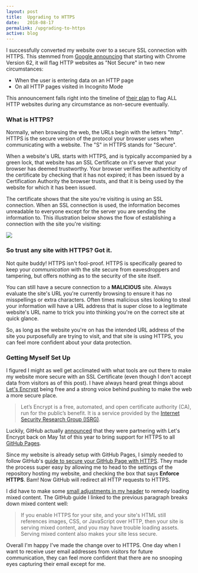 ```yaml
---
layout: post
title:  Upgrading to HTTPS
date:   2018-08-17
permalink: /upgrading-to-https
active: blog
---
```


I successfully converted my website over to a secure SSL connection with HTTPS. This stemmed from [Google announcing](https://blog.chromium.org/2017/04/next-steps-toward-more-connection.html) that starting with Chrome Version 62, it will flag HTTP websites as "Not Secure" in two new circumstances:

* When the user is entering data on an HTTP page
* On all HTTP pages visited in Incognito Mode

This announcement falls right into the timeline of [their plan](https://www.chromium.org/Home/chromium-security/marking-http-as-non-secure) to flag ALL HTTP websites during any circumstance as non-secure eventually.

### What is HTTPS?

Normally, when browsing the web, the URLs begin with the letters "http". HTTPS is the secure version of the protocol your browser uses when communicating with a website. The "S" in HTTPS stands for "Secure".

When a website's URL starts with HTTPS, and is typically accompanied by a green lock, that website has an SSL Certificate on it's server that your browser has deemed trustworthy. Your browser verifies the authenticity of the certificate by checking that it has not expired; it has been issued by a Certification Authority the browser trusts, and that it is being used by the website for which it has been issued.

The certificate shows that the site you're visiting is using an SSL connection. When an SSL connection is used, the information becomes unreadable to everyone except for the server you are sending the information to. This illustration below shows the flow of establishing a connection with the site you're visiting:

<img class="img" src="{{site.baseurl}}/img/ssl-howitworks.jpg">


### So trust any site with HTTPS? Got it.

Not quite buddy! HTTPS isn't fool-proof. HTTPS is specifically geared to keep your *communication* with the site secure from eavesdroppers and tampering, but offers nothing as to the security of the site itself.

You can still have a secure connection to a **MALICIOUS** site. Always evaluate the site's URL you're currently browsing to ensure it has no misspellings or extra characters. Often times malicious sites looking to steal your information will have a URL address that is super close to a legitimate website's URL name to trick you into thinking you're on the correct site at quick glance.

So, as long as the website you're on has the intended URL address of the site you purposefully are trying to visit, and that site is using HTTPS, you can feel more confident about your data protection.

### Getting Myself Set Up

I figured I might as well get acclimated with what tools are out there to make my website more secure with an SSL Certificate (even though I don't accept data from visitors as of this post). I have always heard great things about [Let's Encrypt](https://letsencrypt.org/about/) being free and a strong voice behind pushing to make the web a more secure place.

> Let’s Encrypt is a free, automated, and open certificate authority (CA), run for the public’s benefit. It is a service provided by the [Internet Security Research Group (ISRG)](https://letsencrypt.org/isrg/).

Luckily, GitHub actually [announced](https://blog.github.com/2018-05-01-github-pages-custom-domains-https/) that they were partnering with Let's Encrypt back on May 1st of this year to bring support for HTTPS to all [GitHub Pages](https://pages.github.com/).

Since my website is already setup with GitHub Pages, I simply needed to follow GitHub's [guide to secure your GitHub Page with HTTPS](https://help.github.com/articles/securing-your-github-pages-site-with-https/). They made the process super easy by allowing me to head to the settings of the repository hosting my website, and checking the box that says **Enforce HTTPS**. Bam! Now GitHub will redirect all HTTP requests to HTTPS.

I did have to make some [small adjustments in my header](https://github.com/goodkaws/jdl.io/commit/105533530d0681f38987f10b40aaa1b7584acef8) to remedy loading mixed content. The GitHub guide I linked to the previous paragraph breaks down mixed content well:

> If you enable HTTPS for your site, and your site's HTML still references images, CSS, or JavaScript over HTTP, then your site is serving mixed content, and you may have trouble loading assets. Serving mixed content also makes your site less secure.

Overall I'm happy I've made the change over to HTTPS. One day when I want to receive user email addresses from visitors for future communication, they can feel more confident that there are no snooping eyes capturing their email except for me.
